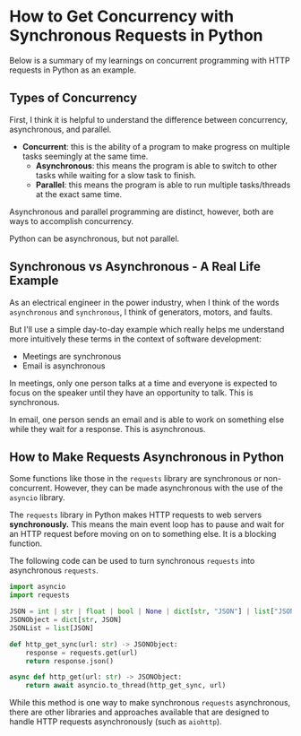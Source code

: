 # How to Get Concurrency with Synchronous Requests in Python
Below is a summary of my learnings on concurrent programming with HTTP requests in Python as an example. 
## Types of Concurrency
First, I think it is helpful to understand the difference between concurrency, asynchronous, and parallel. 
- **Concurrent**: this is the ability of a program to make progress on multiple tasks seemingly at the same time.
	- **Asynchronous**: this means the program is able to switch to other tasks while waiting for a slow task to finish. 
	- **Parallel**: this means the program is able to run multiple tasks/threads at the exact same time. 

Asynchronous and parallel programming are distinct, however, both are ways to accomplish concurrency. 

Python can be asynchronous, but not parallel. 
## Synchronous vs Asynchronous - A Real Life Example
As an electrical engineer in the power industry, when I think of the words `asynchronous` and `synchronous`, I think of generators, motors, and faults. 

But I'll use a simple day-to-day example which really helps me understand more intuitively these terms in the context of software development: 
- Meetings are synchronous
- Email is asynchronous 

In meetings, only one person talks at a time and everyone is expected to focus on the speaker until they have an opportunity to talk. This is synchronous. 

In email, one person sends an email and is able to work on something else while they wait for a response. This is asynchronous. 

## How to Make Requests Asynchronous in Python
Some functions like those in the `requests` library are synchronous or non-concurrent. However, they can be made asynchronous with the use of the `asyncio` library. 

The `requests` library in Python makes HTTP requests to web servers **synchronously.** This means the main event loop has to pause and wait for an HTTP request before moving on on to something else. It is a blocking function. 

The following code can be used to turn synchronous `requests` into asynchronous `requests`. 

```python
import asyncio
import requests

JSON = int | str | float | bool | None | dict[str, "JSON"] | list["JSON"]
JSONObject = dict[str, JSON]
JSONList = list[JSON]

def http_get_sync(url: str) -> JSONObject:
    response = requests.get(url)
    return response.json()

async def http_get(url: str) -> JSONObject:
    return await asyncio.to_thread(http_get_sync, url)
```

While this method is one way to make synchronous `requests` asynchronous, there are other libraries and approaches available that are designed to handle HTTP requests asynchronously (such as `aiohttp`).